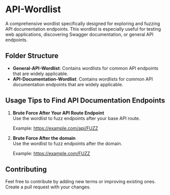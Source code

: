 # API-Wordlist

A comprehensive wordlist specifically designed for exploring and fuzzing API documentation endpoints. This wordlist is especially useful for testing web applications, discovering Swagger documentation, or general API endpoints.

## Folder Structure

- **General-API-Wordlist**: Contains wordlists for common API endpoints that are widely applicable.  
- **API-Documentation-Wordlist**: Contains wordlists for common API documentation endpoints that are widely applicable.

## Usage Tips to Find API Documentation Endpoints

1. **Brute Force After Your API Route Endpoint**  
   Use the wordlist to fuzz endpoints after your base API route.  

   Example: https://example.com/api/FUZZ
   
3. **Brute Force After the domain**  
   Use the wordlist to fuzz endpoints after the domain.

   Example: https://example.com/FUZZ

## Contributing

Feel free to contribute by adding new terms or improving existing ones. Create a pull request with your changes.
   
